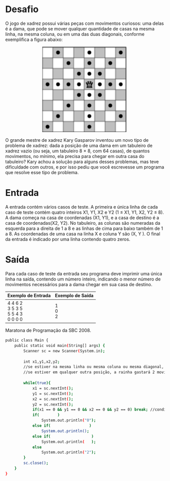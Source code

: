 # Desafio

O jogo de xadrez possui várias peças com movimentos curiosos: uma delas é a dama, que pode se mover qualquer quantidade de casas na mesma linha, na mesma coluna, ou em uma das duas diagonais, conforme exemplifica a figura abaixo:

<p align="center">
	<img src="../../../../assets/dama.png" width="270" height="270">
</p>

O grande mestre de xadrez Kary Gasparov inventou um novo tipo de problema de xadrez: dada a posição de uma dama em um tabuleiro de xadrez vazio (ou seja, um tabuleiro 8 × 8, com 64 casas), de quantos movimentos, no mínimo, ela precisa para chegar em outra casa do tabuleiro?
Kary achou a solução para alguns desses problemas, mas teve dificuldade com outros, e por isso pediu que você escrevesse um programa que resolve esse tipo de problema.  

# Entrada

A entrada contém vários casos de teste. A primeira e única linha de cada caso de teste contém quatro inteiros X1, Y1, X2 e Y2 (1 ≤ X1, Y1, X2, Y2 ≤ 8). A dama começa na casa de coordenadas (X1, Y1), e a casa de destino é a casa de coordenadas(X2, Y2). No tabuleiro, as colunas são numeradas da esquerda para a direita de 1 a 8 e as linhas de cima para baixo também de 1 a 8. As coordenadas de uma casa na linha X e coluna Y são (X, Y ).
O final da entrada é indicado por uma linha contendo quatro zeros.

# Saída

Para cada caso de teste da entrada seu programa deve imprimir uma única linha na saída, contendo um número inteiro, indicando o menor número de movimentos necessários para a dama chegar em sua casa de destino.

| Exemplo de Entrada | Exemplo de Saída|
| ---|--- |
| 4 4 6 2<br />3 5 3 5<br />5 5 4 3<br />0 0 0 0 | 1<br />0<br />2 |

Maratona de Programação da SBC 2008.

```bash
public class Main {
	public static void main(String[] args) {
		Scanner sc = new Scanner(System.in);
				
		int x1,y1,x2,y2;
		//se estiver na mesma linha ou mesma coluna ou mesma diagonal, gasta 1 movimento
		//se estiver em qualquer outra posição, a rainha gastará 2 movimentos!

	    while(true){
	    	x1 = sc.nextInt();
	    	y1 = sc.nextInt();
	    	x2 = sc.nextInt();
	    	y2 = sc.nextInt();
	    	if(x1 == 0 && y1 == 0 && x2 == 0 && y2 == 0) break; //condição de parada
	    	if(        )		
	    		System.out.println("0");
	        else if(                 )	
	        	System.out.println();
	    	else if(                  )
	    		System.out.println(   );	
	        else 
	        	System.out.println("2");	
	    }
		sc.close();
	}
}



```






















